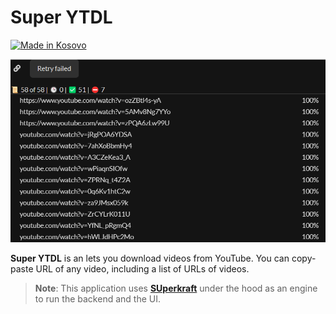 # Super YTDL

[![Made in Kosovo](https://img.shields.io/badge/made_in-kosovo-ffd700.svg?labelColor=0057b7)]()


<p align="center">
    <img src="/screenshots/1.png" alt="Icon" />
</p>

**Super YTDL** is an lets you download videos from YouTube.
You can copy-paste URL of any video, including a list of URLs of videos.

> **Note**:
> This application uses [**SUperkraft**](https://github.com/superkraft-io/superkraft.git) under the hood as an engine to run the backend and the UI.